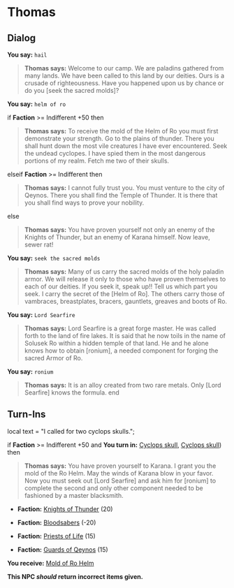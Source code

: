 # Thomas
## Dialog

**You say:** `hail`



>**Thomas says:** Welcome to our camp.  We are paladins gathered from many lands. We have been called to this land by our deities.  Ours is a crusade of righteousness.  Have you happened upon us by chance or do you [seek the sacred molds]?

**You say:** `helm of ro`



if **Faction** >= Indifferent +50 then



>**Thomas says:** To receive the mold of the Helm of Ro you must first demonstrate your strength.  Go to the plains of thunder.  There you shall hunt down the most vile creatures I have ever encountered.  Seek the undead cyclopes.  I have spied them in the most dangerous portions of my realm. Fetch me two of their skulls.


elseif **Faction** >= Indifferent then



>**Thomas says:** I cannot fully trust you.  You must venture to the city of Qeynos.  There you shall find the Temple of Thunder.  It is there that you shall find ways to prove your nobility.




else



>**Thomas says:** You have proven yourself not only an enemy of the Knights of Thunder, but an enemy of Karana himself. Now leave, sewer rat!



**You say:** `seek the sacred molds`



>**Thomas says:** Many of us carry the sacred molds of the holy paladin armor.  We will release it only to those who have proven themselves to each of our deities.  If you seek it, speak up!! Tell us which part you seek.  I carry the secret of the [Helm of Ro].  The others carry those of vambraces, breastplates, bracers, gauntlets, greaves and boots of Ro.

**You say:** `Lord Searfire`



>**Thomas says:** Lord Searfire is a great forge master.  He was called forth to the land of fire lakes.  It is said that he now toils in the name of Solusek Ro within a hidden temple of that land.  He and he alone knows how to obtain [ronium], a needed component for forging the sacred Armor of Ro.

**You say:** `ronium`



>**Thomas says:** It is an alloy created from two rare metals.  Only [Lord Searfire] knows the formula.
end

## Turn-Ins



local text = "I called for two cyclops skulls.";


if **Faction** >= Indifferent +50 and  **You turn in:** [Cyclops skull](/item/12308), [Cyclops skull](/item/12308)) then


>**Thomas says:** You have proven yourself to Karana.  I grant you the mold of the Ro Helm.  May the winds of Karana blow in your favor.  Now you must seek out [Lord Searfire] and  ask him for [ronium] to complete the second and only other component needed to be fashioned by a master blacksmith.


* __Faction:__ [Knights of Thunder](/faction/280) (20)


* __Faction:__ [Bloodsabers](/faction/221) (-20)


* __Faction:__ [Priests of Life](/faction/341) (15)


* __Faction:__ [Guards of Qeynos](/faction/262) (15)


 **You receive:**  [Mold of Ro Helm](/item/12298) 

**This NPC *should* return incorrect items given.**








